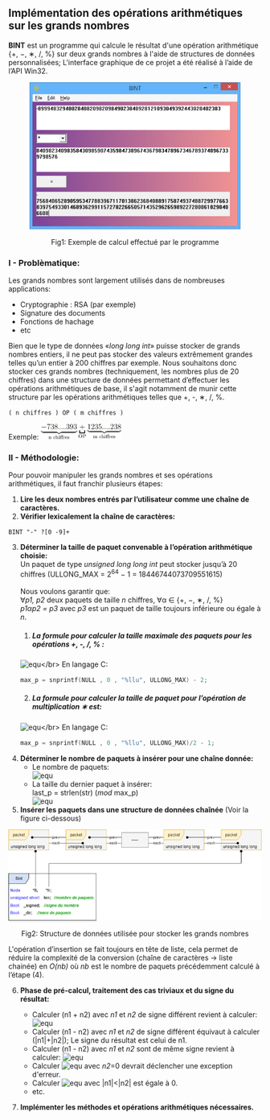 ## Implémentation des opérations arithmétiques sur les grands nombres
**BINT** est un programme qui calcule le résultat d'une opération arithmétique {+, −, ∗, /, %} sur deux grands nombres à l'aide de structures de données personnalisées;
L'interface graphique de ce projet a été réalisé à l’aide de l’API Win32.
<p align="center">
  <img src="img/i0.png" alt="Bint"  width="420px">
  <p align="center">Fig1: Exemple de calcul effectué par le programme</p>
</p>

### I - Problèmatique:
Les grands nombres sont largement utilisés dans de nombreuses applications:
- Cryptographie : RSA (par exemple)
- Signature des documents
- Fonctions de hachage
- etc

Bien que le type de données «*long long int*» puisse stocker de grands nombres entiers, il ne peut
pas stocker des valeurs extrêmement grandes telles qu’un entier à 200 chiffres par exemple.
Nous souhaitons donc stocker ces grands nombres (techniquement, les nombres plus de 20 chiffres)
dans une structure de données permettant d’effectuer les opérations arithmétiques de base, il
s'agit notamment de munir cette structure par les opérations arithmétiques telles que +, -, ∗, /, %.
```
( n chiffres ) OP ( m chiffres )
```
Exemple: <img src="img/i1.png" alt="738....393+1235....238" height="32px" />
### II - Méthodologie:
Pour pouvoir manipuler les grands nombres et ses opérations arithmétiques, il faut franchir plusieurs étapes:
1. ****Lire les deux nombres entrés par l’utilisateur comme une chaîne de caractères.****
2. ****Vérifier lexicalement la chaîne de caractères:****
```
BINT "-" ?[0 -9]+
```
3. ****Déterminer la taille de paquet convenable à l’opération arithmétique choisie:****</br>
Un paquet de type *unsigned long long int* peut stocker jusqu’à 20 chiffres
(ULLONG_MAX = 2<sup>64</sup> − 1 = 18446744073709551615)</br></br>
Nous voulons garantir que:</br>
∀*p1, p2* deux paquets de taille *n* chiffres, ∀α ∈ {+, −, ∗, /, %}</br>
*p1αp2 = p3* avec *p3* est un paquet de taille toujours inférieure ou égale à *n*.</br>
   1. ##### La formule pour calculer la taille maximale des paquets pour les opérations +, -, /, % :</br>
   ![equ](https://render.githubusercontent.com/render/math?math=\text{max\_p}%20=%20\text{nombre\_chiffres(ULLONG\_MAX)}-2)</br>
   En langage C: 
   ```c
   max_p = snprintf(NULL , 0 , "%llu", ULLONG_MAX) - 2;
   ```
   2. ##### La formule pour calculer la taille de paquet pour l’opération de multiplication ∗ est:</br>
   ![equ](https://render.githubusercontent.com/render/math?math=\text{max\_p}%20=%20\frac{\text{nombre\_chiffres(ULLONG\_MAX)}}{2}-1)</br>
   En langage C:
   ```c
   max_p = snprintf(NULL , 0 , "%llu", ULLONG_MAX)/2 - 1;
   ```
4. ****Déterminer le nombre de paquets à insérer pour une chaîne donnée:****
   - Le nombre de paquets:</br>![equ](https://render.githubusercontent.com/render/math?math=$nb%20=%20\frac{\text{strlen(str)}}{\text{max\_p}}$)
   - La taille du dernier paquet à insérer:</br>last_p = strlen(str) (*mod* max_p)</br>
   ![equ](https://render.githubusercontent.com/render/math?math=Avec%3A%5Cbegin%7Bcases%7D%0A%5Ctextit%7Bstrlen()%3A%7D%5Ctext%7Best%20une%20fonction%20qui%20permet%20de%20calculer%20la%20longueur%20d'une%20cha%C3%AEne%20de%20caract%C3%A8res%7D%5C%5C%0A%20%20%5Ctextit%7Bstr%3A%7D%5Ctext%7Best%20la%20cha%C3%AEne%20entr%C3%A9%20par%20l'utilisateur%7D%5C%5C%0A%5Ctextit%7Bmax%5C_p%3A%7D%5Ctext%7Best%20la%20taille%20de%20paquet%20calcul%C3%A9e%20pr%C3%A9c%C3%A9demment%20%C3%A0%20l'%C3%A9tape%20(3)%7D%5C%5C%0A%5Cend%7Bcases%7D)
5. ****Insérer les paquets dans une structure de données chaînée**** (Voir la figure ci-dessous)
<p align="center">
  <img src="img/i2.png" alt="Bint"  width="520px">
  <p align="center">Fig2: Structure de données utilisée pour stocker les grands nombres</p>
</p>

L'opération d’insertion se fait toujours en tête de liste, cela permet de réduire la complexité de la conversion (chaîne de caractères → liste chainée)
en *O(nb)* où *nb* est le nombre de paquets précédemment calculé à l’étape (4).

6. ****Phase de pré-calcul, traitement des cas triviaux et du signe du résultat:****
   - Calculer \(n1 + n2\) avec *n1* et *n2* de signe différent revient à calculer:</br>
   ![equ](https://render.githubusercontent.com/render/math?math=%5Cbegin%7Bcases%7D%0A%5Cleft%7Cn1%5Cright%7C-%5Cleft%7Cn2%5Cright%7C%5C%3B%5Ctext%7Bsi%7D%5C%3B%5Cleft%7Cn1%5Cright%7C%3E%5Cleft%7Cn2%5Cright%7C%20%5Ctext%7B%3B%20Le%20signe%20du%20r%C3%A9sultat%20est%20celui%20de%20n1%7D%5C%5C%0A%5Cleft%7Cn2%5Cright%7C-%5Cleft%7Cn1%5Cright%7C%5C%3B%5Ctext%7Bsi%7D%5C%3B%5Cleft%7Cn1%5Cright%7C%3C%5Cleft%7Cn2%5Cright%7C%20%5Ctext%7B%3B%20Le%20signe%20du%20r%C3%A9sultat%20est%20celui%20de%20n2%7D%5C%5C%0A0%5C%3B%5Ctext%7B%20sinon.%7D%0A%5Cend%7Bcases%7D)
   - Calculer \(n1 - n2\) avec *n1* et *n2* de signe différent équivaut à calculer \(|n1|+|n2|\); Le signe du résultat est celui de n1.
   - Calculer \(n1 - n2\) avec *n1* et *n2* sont de même signe revient à calculer:
   ![equ](https://render.githubusercontent.com/render/math?math=%5Cbegin%7Bcases%7D%0A%5Cleft%7Cn1%5Cright%7C-%5Cleft%7Cn2%5Cright%7C%5C%3B%5Ctext%7Bsi%7D%5C%3B%5Cleft%7Cn1%5Cright%7C%3E%5Cleft%7Cn2%5Cright%7C%20%5Ctext%7B%3B%20Le%20signe%20du%20r%C3%A9sultat%20est%20celui%20de%20n1%7D%5C%5C%0A%5Cleft%7Cn2%5Cright%7C-%5Cleft%7Cn1%5Cright%7C%5C%3B%5Ctext%7Bsi%7D%5C%3B%5Cleft%7Cn1%5Cright%7C%3C%5Cleft%7Cn2%5Cright%7C%20%5Ctext%7B%3B%20Le%20signe%20du%20r%C3%A9sultat%20est%20celui%20de%20n2%7D%5C%5C%0A0%5C%3B%5Ctext%7B%20sinon.%7D%0A%5Cend%7Bcases%7D%0A)
   - Calculer ![equ](https://render.githubusercontent.com/render/math?math=\frac{n1}{n2}) avec *n2*=0 devrait déclencher une exception d'erreur.
   - Calculer ![equ](https://render.githubusercontent.com/render/math?math=\frac{n1}{n2}) avec |n1|<|n2| est égale à 0.
   - etc.

7. ****Implémenter les méthodes et opérations arithmétiques nécessaires.****

